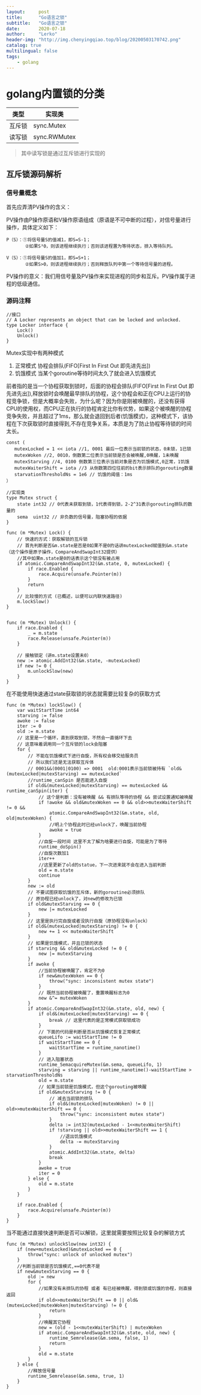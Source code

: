 ```yaml
---
layout:     post
title:      "Go语言之锁"
subtitle:   "Go语言之锁"
date:       2020-07-18
author:     "Lerko"
header-img: "http://img.chenyingqiao.top/blog/20200503170742.png"
catalog: true
multilingual: false
tags:
    - golang
---
```



# golang内置锁的分类

| 类型 |实现类|
|--|--|
|互斥锁|sync.Mutex|
|读写锁|sync.RWMutex|

> 其中读写锁是通过互斥锁进行实现的


## 互斥锁源码解析

### 信号量概念

首先应弄清PV操作的含义：

PV操作由P操作原语和V操作原语组成（原语是不可中断的过程），对信号量进行操作，具体定义如下：

    P（S）：①将信号量S的值减1，即S=S-1；
           ②如果S³0，则该进程继续执行；否则该进程置为等待状态，排入等待队列。

    V（S）：①将信号量S的值加1，即S=S+1；
           ②如果S>0，则该进程继续执行；否则释放队列中第一个等待信号量的进程。
           
PV操作的意义：我们用信号量及PV操作来实现进程的同步和互斥。PV操作属于进程的低级通信。

### 源码注释

```golang
//接口
// A Locker represents an object that can be locked and unlocked.
type Locker interface {
	Lock()
	Unlock()
}
```


Mutex实现中有两种模式

1. 正常模式 协程会排队(FIFO[First In First Out 即先进先出])
2. 饥饿模式 当某个goroutine等待时间太久了就会进入饥饿模式

前者指的是当一个协程获取到锁时，后面的协程会排队(FIFO[First In First Out 即先进先出]),释放锁时会唤醒最早排队的协程，这个协程会和正在CPU上运行的协程竞争锁，但是大概率会失败，为什么呢？因为你是刚被唤醒的，还没有获得CPU的使用权，而CPU正在执行的协程肯定比你有优势，如果这个被唤醒的协程竞争失败，并且超过了1ms，那么就会退回到后者(饥饿模式)，这种模式下，该协程在下次获取锁时直接得到,不存在竞争关系，本质是为了防止协程等待锁的时间太长。

```golang
const (
   mutexLocked = 1 << iota //1, 0001 最后一位表示当前锁的状态，0未锁，1已锁 
   mutexWoken //2, 0010，倒数第二位表示当前锁是否会被唤醒,0唤醒，1未唤醒
   mutexStarving //4, 0100 倒数第三位表示当前对象是否为饥饿模式,0正常，1饥饿
   mutexWaiterShift = iota //3 从倒数第四位往前的bit表示排队的gorouting数量
   starvationThresholdNs = 1e6 // 饥饿的阈值：1ms
）
```

```golang
//实现类
type Mutex struct {
	state int32 // 0代表未获取到锁，1代表得到锁，2-2^31表示gorouting排队的数量的
	sema  uint32 // 非负数的信号量，阻塞协程的依据
}

func (m *Mutex) Lock() {
    // 快速的方式：获取解锁的互斥锁
    // 首先判断是否&m.state是否是0如果不是0的话讲mutexLocked赋值到&m.state（这个操作是原子操作，CompareAndSwapInt32提供）
    //其中如果m.state是0的话表示这个锁没有被占用
	if atomic.CompareAndSwapInt32(&m.state, 0, mutexLocked) {
		if race.Enabled {
			race.Acquire(unsafe.Pointer(m))
		}
		return
	}
	// 比较慢的方式 (已概述，以便可以内联快速路径)
	m.lockSlow()
}


func (m *Mutex) Unlock() {
	if race.Enabled {
		_ = m.state
		race.Release(unsafe.Pointer(m))
	}

	// 接触锁定（讲m.state设置未0）
	new := atomic.AddInt32(&m.state, -mutexLocked)
	if new != 0 {
		m.unlockSlow(new)
	}
}
```

在不能使用快速通过state获取锁的状态就需要比较复杂的获取方式

```golang
func (m *Mutex) lockSlow() {
	var waitStartTime int64
	starving := false
	awoke := false
	iter := 0
    old := m.state
    // 这里是一个循环，直到获取到锁，不然会一直循环下去
    // 这意味着调用同一个互斥锁的lock会阻塞
	for {
		// 不能在饥饿模式下进行自旋，所有权会移交给服务员
        // 所以我们还是无法获取互斥体
        // 0001&&(0001|0100) => 0001  old:0001表示当前锁被持有 `old&(mutexLocked|mutexStarving) == mutexLocked`
        //runtime_canSpin 是否能进入自旋
		if old&(mutexLocked|mutexStarving) == mutexLocked && runtime_canSpin(iter) {
			// 这个是判断：没有被唤醒 && 有排队等待的协程 && 尝试设置通知被唤醒
			if !awoke && old&mutexWoken == 0 && old>>mutexWaiterShift != 0 &&
				atomic.CompareAndSwapInt32(&m.state, old, old|mutexWoken) {
                //明上个协程此时已经unlock了，唤醒当前协程
				awoke = true
            }
            //自旋一段时间 这里不太了解为啥要进行自旋，可能是为了等待
            runtime_doSpin()
            //自旋次数加1
            iter++
            //这里更新了old的statue，下一次进来就不会在进入当前判断
			old = m.state
			continue
		}
		new := old
        // 不要试图获取饥饿的互斥体，新的goroutine必须排队
        // 原协程已经unlock了，对new的修改为已锁
		if old&mutexStarving == 0 {
			new |= mutexLocked
        }
        // 这里是执行完自旋或者没执行自旋（原协程没有unlock）
		if old&(mutexLocked|mutexStarving) != 0 {
			new += 1 << mutexWaiterShift
		}
		// 如果是饥饿模式，并且已锁的状态
		if starving && old&mutexLocked != 0 {
			new |= mutexStarving
		}
		if awoke {
			//当前协程被唤醒了，肯定不为0
			if new&mutexWoken == 0 {
				throw("sync: inconsistent mutex state")
            }
            // 既然当前协程被唤醒了，重置唤醒标志为0
			new &^= mutexWoken
		}
		if atomic.CompareAndSwapInt32(&m.state, old, new) {
			if old&(mutexLocked|mutexStarving) == 0 {
				break // 这里代表的是正常模式获取锁成功
			}
			// 下面的代码是判断是否从饥饿模式恢复正常模式 
			queueLifo := waitStartTime != 0
			if waitStartTime == 0 {
				waitStartTime = runtime_nanotime()
            }
            // 进入阻塞状态 
			runtime_SemacquireMutex(&m.sema, queueLifo, 1)
			starving = starving || runtime_nanotime()-waitStartTime > starvationThresholdNs
            old = m.state
            // 如果当前锁是饥饿模式，但这个gorouting被唤醒
			if old&mutexStarving != 0 {
				// 减去当前锁的排队
				if old&(mutexLocked|mutexWoken) != 0 || old>>mutexWaiterShift == 0 {
					throw("sync: inconsistent mutex state")
				}
				delta := int32(mutexLocked - 1<<mutexWaiterShift)
				if !starving || old>>mutexWaiterShift == 1 {
					//退出饥饿模式
					delta -= mutexStarving
				}
				atomic.AddInt32(&m.state, delta)
				break
			}
			awoke = true
			iter = 0
		} else {
			old = m.state
		}
	}

	if race.Enabled {
		race.Acquire(unsafe.Pointer(m))
	}
}
```


当不能通过直接快速判断是否可以解锁，这里就需要按照比较复杂的解锁方式

```golang
func (m *Mutex) unlockSlow(new int32) {
	if (new+mutexLocked)&mutexLocked == 0 {
		throw("sync: unlock of unlocked mutex")
    }
    //判断当前锁是否饥饿模式,==0代表不是
	if new&mutexStarving == 0 {
		old := new
		for {
			//如果没有未排队的协程 或者 有已经被唤醒，得到锁或饥饿的协程，则直接返回
			if old>>mutexWaiterShift == 0 || old&(mutexLocked|mutexWoken|mutexStarving) != 0 {
				return
			}
			//唤醒其它协程
			new = (old - 1<<mutexWaiterShift) | mutexWoken
			if atomic.CompareAndSwapInt32(&m.state, old, new) {
				runtime_Semrelease(&m.sema, false, 1)
				return
			}
			old = m.state
		}
	} else {
		//释放信号量
		runtime_Semrelease(&m.sema, true, 1)
	}
}
```